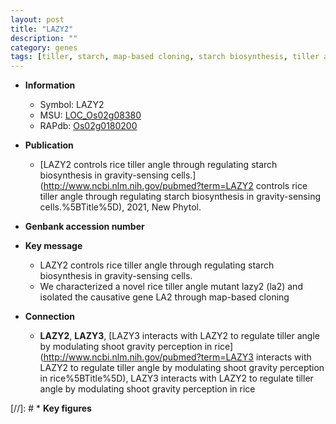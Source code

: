 ```yaml
---
layout: post
title: "LAZY2"
description: ""
category: genes
tags: [tiller, starch, map-based cloning, starch biosynthesis, tiller angle]
---
```


* **Information**  
    + Symbol: LAZY2  
    + MSU: [LOC_Os02g08380](http://rice.uga.edu/cgi-bin/ORF_infopage.cgi?orf=LOC_Os02g08380)  
    + RAPdb: [Os02g0180200](http://rapdb.dna.affrc.go.jp/viewer/gbrowse_details/irgsp1?name=Os02g0180200)  

* **Publication**  
    + [LAZY2 controls rice tiller angle through regulating starch biosynthesis in gravity-sensing cells.](http://www.ncbi.nlm.nih.gov/pubmed?term=LAZY2 controls rice tiller angle through regulating starch biosynthesis in gravity-sensing cells.%5BTitle%5D), 2021, New Phytol.

* **Genbank accession number**  

* **Key message**  
    + LAZY2 controls rice tiller angle through regulating starch biosynthesis in gravity-sensing cells.
    + We characterized a novel rice tiller angle mutant lazy2 (la2) and isolated the causative gene LA2 through map-based cloning

* **Connection**  
    + __LAZY2__, __LAZY3__, [LAZY3 interacts with LAZY2 to regulate tiller angle by modulating shoot gravity perception in rice](http://www.ncbi.nlm.nih.gov/pubmed?term=LAZY3 interacts with LAZY2 to regulate tiller angle by modulating shoot gravity perception in rice%5BTitle%5D), LAZY3 interacts with LAZY2 to regulate tiller angle by modulating shoot gravity perception in rice

[//]: # * **Key figures**  


